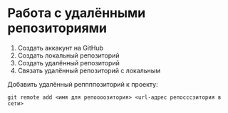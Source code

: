 # Работа с удалёнными репозиториями
1. Создать аккакунт на GitHub
2. Создать локальный репозиторий
3. Создать удалённый репозиторий
4. Связать удалённый репозиторий с локальным

Добавить удалённый реппппозиторий к проекту:
```
git remote add <имя для репоооозитория> <url-адрес репосссзитория в сети>
```